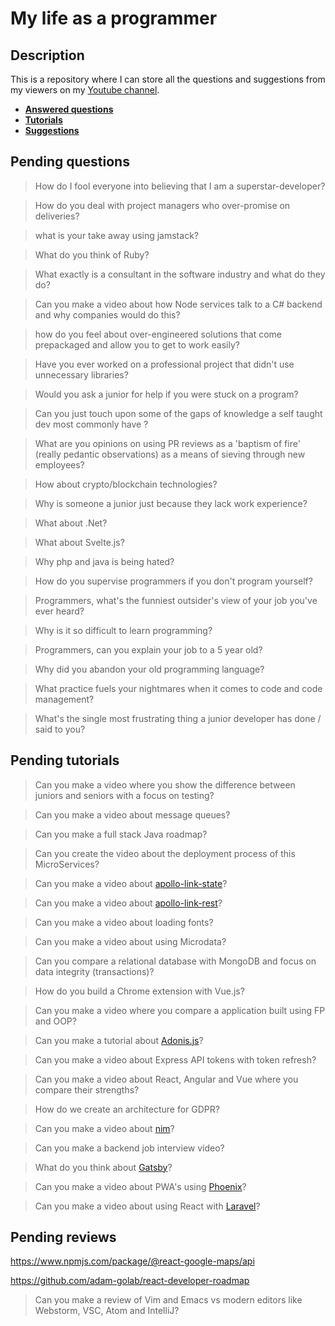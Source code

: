# My life as a programmer

## Description

This is a repository where I can store all the 
questions and suggestions from my viewers on my [Youtube channel](https://www.youtube.com/user/Fidde12345).

* **[Answered questions](https://www.youtube.com/playlist?list=PLBAZWBMYeVYjXogYQDd1rwVI0c5YoioqU)**
* **[Tutorials](./tutorials.md)**
* **[Suggestions](./suggestions.md)**

## Pending questions

> How do I fool everyone into believing that I am a superstar-developer?

> How do you deal with project managers who over-promise on deliveries?

> what is your take away using jamstack?

> What do you think of Ruby?

> What exactly is a consultant in the software industry and what do they do?

> Can you make a video about how Node services talk to a C# backend and why companies would do this?

> how do you feel about over-engineered solutions that come prepackaged and allow you to get to work easily?

> Have you ever worked on a professional project that didn't use unnecessary libraries?

> Would you ask a junior for help if you were stuck on a program?

> Can you just touch upon some of the gaps of knowledge a self taught dev most commonly have ?

> What are you opinions on using PR reviews as a 'baptism of fire' (really pedantic observations) as a means of sieving through new employees?

> How about crypto/blockchain technologies?

> Why is someone a junior just because they lack work experience?

> What about .Net?

> What about Svelte.js?

> Why php and java is being hated?

> How do you supervise programmers if you don't program yourself?

> Programmers, what's the funniest outsider's view of your job you've ever heard?

> Why is it so difficult to learn programming?

> Programmers, can you explain your job to a 5 year old?

> Why did you abandon your old programming language?

> What practice fuels your nightmares when it comes to code and code management?

> What's the single most frustrating thing a junior developer has done / said to you?

## Pending tutorials

> Can you make a video where you show the difference between juniors and seniors with a focus on testing?

> Can you make a video about message queues?

> Can you make a full stack Java roadmap?

> Can you create the video about the deployment process of this MicroServices?

> Can you make a video about [apollo-link-state](https://www.apollographql.com/docs/link/links/state.html)?

> Can you make a video about [apollo-link-rest](https://www.apollographql.com/docs/link/links/rest.html)?

> Can you make a video about loading fonts?

> Can you make a video about using Microdata?

> Can you compare a relational database with MongoDB and focus on data integrity (transactions)?

> How do you build a Chrome extension with Vue.js?

> Can you make a video where you compare a application built using FP and OOP?

> Can you make a tutorial about [Adonis.js](https://adonisjs.com/)?

> Can you make a video about Express API tokens with token refresh?

> Can you make a video about React, Angular and Vue where you compare their strengths?

> How do we create an architecture for GDPR?

> Can you make a video about [nim](https://nim-lang.org/)?

> Can you make a backend job interview video?

> What do you think about [Gatsby](https://www.gatsbyjs.org/docs/)?

> Can you make a video about PWA's using [Phoenix](http://phoenixframework.org)?

> Can you make a video about using React with [Laravel](https://laravel.com/)?

## Pending reviews

https://www.npmjs.com/package/@react-google-maps/api

https://github.com/adam-golab/react-developer-roadmap

> Can you make a review of Vim and Emacs vs modern editors like Webstorm, VSC, Atom and IntelliJ?

